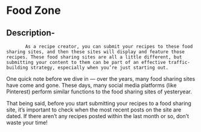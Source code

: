 # Food Zone

## Description-

           As a recipe creator, you can submit your recipes to these food sharing sites, and then these sites will display and feature those recipes. These food sharing sites are all a little different, but submitting your content to them can be part of an effective traffic-building strategy, especially when you’re just starting out.

One quick note before we dive in — over the years, many food sharing sites have come and gone. These days, many social media platforms (like Pinterest) perform similar functions to the food sharing sites of yesteryear.

That being said, before you start submitting your recipes to a food sharing site, it’s important to check when the most recent posts on the site are dated. If there aren’t any recipes posted within the last month or so, don’t waste your time!
